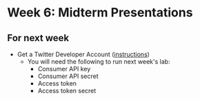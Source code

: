# Week 6: Midterm Presentations

## For next week

- Get a Twitter Developer Account ([instructions](https://scholarslab.github.io/learn-twarc/02-twitter-setup.html))
   - You will need the following to run next week's lab:
      - Consumer API key
      - Consumer API secret
      - Access token
      - Access token secret
